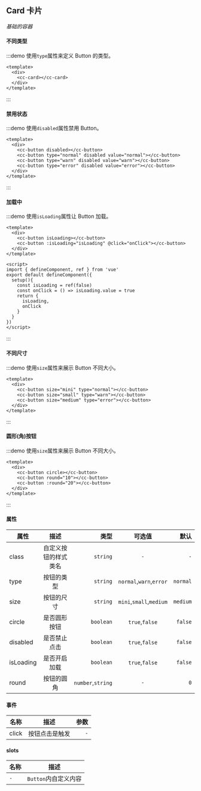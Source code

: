 ## Card 卡片
*基础的容器*
#### 不同类型
:::demo 使用`type`属性来定义 Button 的类型。
```vue
<template>
  <div>
    <cc-card></cc-card>
  </div>
</template>
```
:::

#### 禁用状态
:::demo 使用`disabled`属性禁用 Button。
```vue
<template>
  <div>
    <cc-button disabled></cc-button>
    <cc-button type="normal" disabled value="normal"></cc-button>
    <cc-button type="warn" disabled value="warn"></cc-button>
    <cc-button type="error" disabled value="error"></cc-button>
  </div>
</template>
```
:::

#### 加载中
:::demo 使用`isLoading`属性让 Button 加载。
```vue
<template>
  <div>
    <cc-button isLoading></cc-button>
    <cc-button :isLoading="isLoading" @click="onClick"></cc-button>
  </div>
</template>

<script>
import { defineComponent, ref } from 'vue'
export default defineComponent({
  setup(){
    const isLoading = ref(false)
    const onClick = () => isLoading.value = true
    return {
      isLoading,
      onClick
    }
  }
})
</script>
```
:::

#### 不同尺寸
:::demo 使用`size`属性来展示 Button 不同大小。
```vue
<template>
  <div>
    <cc-button size="mini" type="normal"></cc-button>
    <cc-button size="small" type="warn"></cc-button>
    <cc-button size="medium" type="error"></cc-button>
  </div>
</template>
```
:::

#### 圆形(角)按钮
:::demo 使用`size`属性来展示 Button 不同大小。
```vue
<template>
  <div>
    <cc-button circle></cc-button>
    <cc-button round="10"></cc-button>
    <cc-button :round="20"></cc-button>
  </div>
</template>
```
:::

#### 属性
| 属性 | 描述 | 类型 | 可选值 | 默认 |
| ------------- |:-------------:| -----:|:-------------:| -----:|
| class | 自定义按钮的样式类名 | `string` | `-` | `-`  |
| type  | 按钮的类型 | `string` | `normal`,`warn`,`error` | `normal` |
| size | 按钮的尺寸 | `string` | `mini`,`small`,`medium` | `medium` |
| circle | 是否圆形按钮 | `boolean` | `true`,`false` | `false` |
| disabled | 是否禁止点击 | `boolean` | `true`,`false` | `false` |
| isLoading | 是否开启加载 | `boolean` | `true`,`false` | `false` |
| round | 按钮的圆角 | `number`,`string` | `-` | `0` |

#### 事件
| 名称 | 描述 | 参数 |
| ------------- |:-------------:| -----:|
| click | 按钮点击是触发 | `-` |

#### slots
| 名称 | 描述 |
| ------------- |:-------------:|
| `-` | `Button`内自定义内容 |
